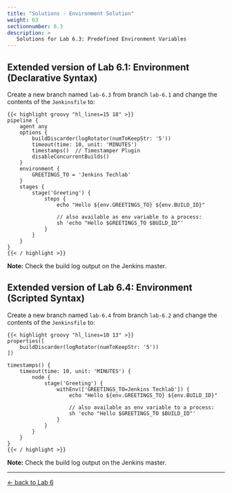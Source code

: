 ```yaml
---
title: "Solutions - Environment Solution"
weight: 63
sectionnumber: 6.3
description: >
   Solutions for Lab 6.3: Predefined Environment Variables
---
```



## Extended version of Lab 6.1: Environment (Declarative Syntax)

Create a new branch named ``lab-6.3`` from branch ``lab-6.1`` and change the contents of the ``Jenkinsfile`` to:

```
{{< highlight groovy "hl_lines=15 18" >}}
pipeline {
    agent any
    options {
        buildDiscarder(logRotator(numToKeepStr: '5'))
        timeout(time: 10, unit: 'MINUTES')
        timestamps()  // Timestamper Plugin
        disableConcurrentBuilds()
    }
    environment {
        GREETINGS_TO = 'Jenkins Techlab'
    }
    stages {
        stage('Greeting') {
            steps {
                echo "Hello ${env.GREETINGS_TO} ${env.BUILD_ID}"

                // also available as env variable to a process:
                sh 'echo "Hello $GREETINGS_TO $BUILD_ID"'
            }
        }
    }
}
{{< / highlight >}}
```

**Note:** Check the build log output on the Jenkins master.


## Extended version of Lab 6.4: Environment (Scripted Syntax)

Create a new branch named ``lab-6.4`` from branch ``lab-6.2`` and change the contents of the ``Jenkinsfile`` to:

```
{{< highlight groovy "hl_lines=10 13" >}}
properties([
    buildDiscarder(logRotator(numToKeepStr: '5'))
])

timestamps() {
    timeout(time: 10, unit: 'MINUTES') {
        node {
            stage('Greeting') {
                withEnv(['GREETINGS_TO=Jenkins Techlab']) {
                    echo "Hello ${env.GREETINGS_TO} ${env.BUILD_ID}"

                    // also available as env variable to a process:
                    sh 'echo "Hello $GREETINGS_TO $BUILD_ID"'
                }
            }
        }
    }
}
{{< / highlight >}}
```

**Note:** Check the build log output on the Jenkins master.

---

[← back to Lab 6](../)
